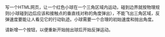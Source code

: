 写一个HTML网页，让一个红色小球在一个三角区域内运动，碰到边界就按物理规则(小球碰到边后应该和接触点的垂直线对称的角度弹出），不能飞出三角区域，反弹速度要能让人看见它的行动轨迹。小球需要一个合理的初始速度和抛出角度。

请新增一个按钮，以便重新开始抛出球后开始反弹运动。